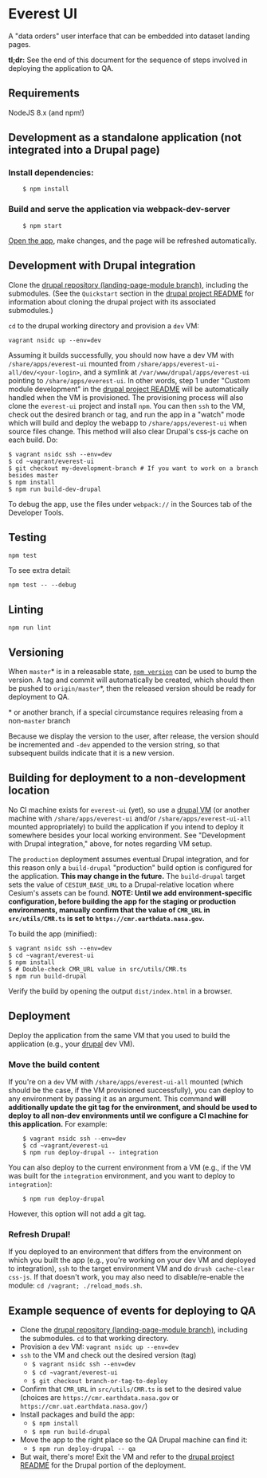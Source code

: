 # Everest UI

A "data orders" user interface that can be embedded into dataset landing pages.

**tl;dr:** See the end of this document for the sequence of steps involved in
deploying the application to QA.

## Requirements

NodeJS 8.x (and npm!)

## Development as a standalone application (not integrated into a Drupal page)

### Install dependencies:

        $ npm install

### Build and serve the application via webpack-dev-server

        $ npm start

[Open the app](http://localhost:8080/), make changes, and the page will be refreshed automatically.

## Development with Drupal integration

Clone the [drupal repository (landing-page-module branch)](https://bitbucket.org/nsidc/drupal/src/landing-page-module/),
including the submodules.
(See the `Quickstart` section in the [drupal project README](https://bitbucket.org/nsidc/drupal/src/landing-page-module/README.md)
for information about cloning the drupal project with its associated submodules.)

`cd` to the drupal working directory and provision a `dev` VM:

    vagrant nsidc up --env=dev

Assuming it builds successfully, you should now have a dev VM with
`/share/apps/everest-ui` mounted from `/share/apps/everest-ui-all/dev/<your-login>`,
and a symlink at `/var/www/drupal/apps/everest-ui` pointing to `/share/apps/everest-ui`.
In other words, step 1 under "Custom module development" in the 
[drupal project README](https://bitbucket.org/nsidc/drupal/src/landing-page-module/README.md) 
will be automatically handled when the VM is provisioned. The provisioning
process will also clone the `everest-ui` project and install `npm`. You can then
`ssh` to the VM, check out the desired branch or tag, and run the app in a
"watch" mode which will build and deploy the webapp to `/share/apps/everest-ui` when
source files change. This method will also clear Drupal's css-js cache on each build.
Do:

    $ vagrant nsidc ssh --env=dev
    $ cd ~vagrant/everest-ui
    $ git checkout my-development-branch # If you want to work on a branch besides master
    $ npm install
    $ npm run build-dev-drupal

To debug the app, use the files under `webpack://` in the Sources tab of the Developer Tools.

## Testing

    npm test

To see extra detail:

    npm test -- --debug

## Linting

    npm run lint

## Versioning

When `master`\* is in a releasable state, [`npm
version`](https://docs.npmjs.com/cli/version) can be used to bump the version. A
tag and commit will automatically be created, which should then be pushed to
`origin/master`\*, then the released version should be ready for deployment to
QA.

\* or another branch, if a special circumstance requires releasing from a
non-`master` branch

Because we display the version to the user, after release, the version should be
incremented and `-dev` appended to the version string, so that subsequent builds
indicate that it is a new version.

## Building for deployment to a non-development location

No CI machine exists for `everest-ui` (yet), so use a
[drupal VM](https://bitbucket.org/nsidc/drupal/src/landing-page-module/) (or
another machine with `/share/apps/everest-ui` and/or
`/share/apps/everest-ui-all` mounted appropriately) to
build the application if you intend to deploy it somewhere besides your local
working environment.  See "Development with Drupal integration," above, for
notes regarding VM setup.

The `production` deployment assumes eventual Drupal integration, and for this
reason only a `build-drupal` "production" build option is configured for the
application.  **This may change in the future.** The `build-drupal` target sets
the value of `CESIUM_BASE_URL` to a Drupal-relative location where Cesium's
assets can be found.  **NOTE: Until we add environment-specific configuration,
before building the app for the staging or production environments, manually confirm that
the value of `CMR_URL` in `src/utils/CMR.ts` is set to `https://cmr.earthdata.nasa.gov`.**

To build the app (minified):

    $ vagrant nsidc ssh --env=dev
    $ cd ~vagrant/everest-ui
    $ npm install
    $ # Double-check CMR_URL value in src/utils/CMR.ts
    $ npm run build-drupal

Verify the build by opening the output `dist/index.html` in a browser.

## Deployment

Deploy the application from the same VM that you used to build the application
(e.g., your [drupal](https://bitbucket.org/nsidc/drupal/src/landing-page-module/) dev VM).

### Move the build content

If you're on a `dev` VM with `/share/apps/everest-ui-all` mounted (which should
be the case, if the VM provisioned successfully), you can deploy to any
environment by passing it as an argument. This command **will additionally
update the git tag for the environment, and should be used to deploy to all
non-dev environments until we configure a CI machine for this application.** For
example:

        $ vagrant nsidc ssh --env=dev
        $ cd ~vagrant/everest-ui
        $ npm run deploy-drupal -- integration

You can also deploy to the current environment from a VM (e.g., if the VM was
built for the `integration` environment, and you want to deploy to `integration`):

        $ npm run deploy-drupal

However, this option will not add a git tag.

### Refresh Drupal!

If you deployed to an environment that differs from the environment on which you
built the app (e.g., you're working on your dev VM and deployed to integration),
`ssh` to the target environment VM and do `drush cache-clear css-js`. If that
doesn't work, you may also need to disable/re-enable the module: `cd /vagrant; ./reload_mods.sh`.

## Example sequence of events for deploying to QA

  * Clone the [drupal repository (landing-page-module branch)](https://bitbucket.org/nsidc/drupal/src/landing-page-module/),
  including the submodules. `cd` to that working directory.
  * Provision a `dev` VM: `vagrant nsidc up --env=dev`
  * `ssh` to the VM and check out the desired version (tag)
      * `$ vagrant nsidc ssh --env=dev`
      * `$ cd ~vagrant/everest-ui`
      * `$ git checkout branch-or-tag-to-deploy`
  * Confirm that `CMR_URL` in `src/utils/CMR.ts` is set to
    the desired value (choices are `https://cmr.earthdata.nasa.gov` or `https://cmr.uat.earthdata.nasa.gov/`)
  * Install packages and build the app:
      *  `$ npm install`
      *  `$ npm run build-drupal`
  * Move the app to the right place so the QA Drupal machine can find it:
      *  `$ npm run deploy-drupal -- qa`
  * But wait, there's more! Exit the VM and refer to the
    [drupal project README](https://bitbucket.org/nsidc/drupal/src/landing-page-module/README.md) 
    for the Drupal portion of the deployment.
